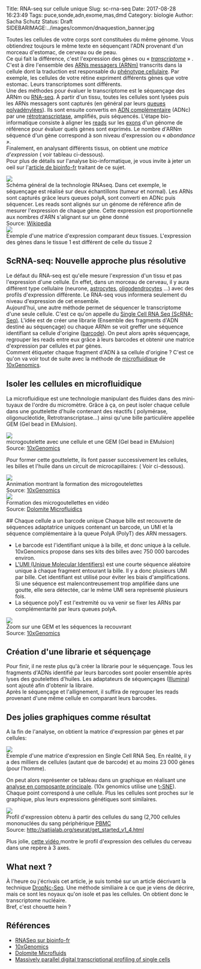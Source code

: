 Title: RNA-seq sur cellule unique 
Slug: sc-rna-seq
Date: 2017-08-28 16:23:49
Tags: puce,sonde,adn,exome,mas,dmd
Category: biologie
Author: Sacha Schutz
Status: Draft
SIDEBARIMAGE:../images/common/dnaquestion_banner.jpg

Toutes les cellules de votre corps sont constituées du même génome. Vous obtiendrez toujours le même texte en séquençant l'ADN provenant d'un morceau d'estomac, de cerveau ou de peau.  
Ce qui fait la différence, c'est l'expression des gènes ou « *[transcriptome](https://fr.wikipedia.org/wiki/Transcriptome)* » . C'est à dire l'ensemble des [ARNs messagers (ARNm)](https://fr.wikipedia.org/wiki/Acide_ribonucl%C3%A9ique_messager) transcrits dans la cellule dont la traduction est responsable du [phénotype cellulaire](https://fr.wikipedia.org/wiki/Ph%C3%A9notype_cellulaire). Par exemple, les cellules de votre rétine expriment différents gènes que votre estomac. Leurs transcriptomes sont différents.  
Une des méthodes pour évaluer le transcriptome est le séquençage des ARNm ou [RNA-seq](https://fr.wikipedia.org/wiki/RNA-Seq). À partir d'un tissu, toutes les cellules sont lysées puis les ARNs messagers sont capturés (en général par leurs [queues polyadénylées](https://fr.wikipedia.org/wiki/Polyad%C3%A9nylation)). Ils sont ensuite convertis  en [ADN complémentaire](https://fr.wikipedia.org/wiki/ADN_compl%C3%A9mentaire) (ADNc) par une [rétrotranscriptase](https://fr.wikipedia.org/wiki/Transcriptase_inverse), amplifiés, puis séquencés. L'étape bio-informatique consiste à aligner les [reads](http://dridk.me/ngs.html) sur les [exons](https://fr.wikipedia.org/wiki/Exon) d'un génome de référence pour évaluer quels gènes sont exprimés. Le nombre d'ARNm séquencé d'un gène correspond à son niveau d'expression ou « *abondance »*.    
Finalement, en analysant différents tissus, on obtient  une *matrice d'expression* ( voir tableau ci-dessous).   
Pour plus de détails sur l'analyse bio-informatique,  je vous invite à jeter un oeil sur l'[article de bioinfo-fr](https://bioinfo-fr.net/lanalyse-de-donnees-rna-seq-mode-demploi) traitant de ce sujet.    

<div class="figure">
    <img src="../images/post27/rnaseq-overview.png" /> 
    <div class="legend">Schéma général de la technologie RNAseq. Dans cet exemple, le séquençage est réalisé sur deux échantillons (tumeur et normal). Les ARNs sont capturés grâce leurs queues polyA, sont converti en ADNc puis séquencer. Les reads sont alignés sur un génome de référence afin de mesurer l'expression de chaque gène. Cette expression est proportionnelle aux nombres d'ARN s'alignant sur un gène donné </br>Source: <a href="https://fr.wikipedia.org/wiki/RNA-Seq">Wikipedia</a></div>
</div>
   
<div class="figure">
    <img src="../images/post27/expression-matrix.png" /> 
    <div class="legend">Exemple d'une matrice d'expression comparant deux tissues. L'expression des gènes dans le tissue 1 est différent de celle du tissue 2</div>
</div>


## ScRNA-seq: Nouvelle approche plus résolutive

Le défaut du RNA-seq est qu'elle mesure l'expression d'un tissu et pas l'expression d'une cellule. En effet, dans un morceau de cerveau, il y aura différent type cellulaire (neurone, [astrocytes](https://fr.wikipedia.org/wiki/Astrocyte), [oligodendrocytes](https://fr.wikipedia.org/wiki/Oligodendrocyte) ...) avec des profils d'expression différente. Le  RNA-seq vous informera seulement du niveau d'expression de cet ensemble.   
Aujourd'hui, une autre méthode permet de séquencer le transcriptome d'une seule cellule. C'est ce qu'on appelle du [Single Cell RNA Seq  (ScRNA-Seq)](https://en.wikipedia.org/wiki/Single-cell_transcriptomics). 
L'idée est de créer une librarie (Ensemble des fragments d'ADN destiné au séquençage) ou chaque ARNm se voit greffer une séquence identifiant sa cellule d'origine ([barcode](https://fr.wikipedia.org/wiki/Barcoding_mol%C3%A9culaire)). On peut alors après séquençage, regrouper les reads entre eux grâce à leurs barcodes et obtenir une matrice d'expression par cellules et par gènes.   
Comment étiqueter chaque fragment d'ADN à sa cellule d'origine ? C'est ce qu'on va voir tout de suite avec la méthode de [microfluidique](https://fr.wikipedia.org/wiki/Microfluidique) de [10xGenomics](https://www.10xgenomics.com/).

## Isoler les cellules en microfluidique
La microfluidique est une technologie manipulant des fluides dans des mini-tuyaux de l'ordre du micromètre. 
Grâce à ça, on peut isoler chaque cellule dans une gouttelette d'huile contenant des réactifs ( polymérase, oligonucléotide, Retrotranscriptase...) ainsi qu'une bille particulière appellée GEM (Gel bead in EMulsion).

<div class="figure">
    <img src="../images/post27/GEM.png" /> 
    <div class="legend">microgoutelette avec une cellule et une GEM (Gel bead in EMulsion) </br> Source: <a href="https://www.10xgenomics.com/single-cell/">10xGenomics</a>
    </div>
</div>

Pour former cette gouttelette, ils font passer successivement les cellules, les billes et l'huile dans un circuit de microcapillaires: ( Voir ci-dessous).

<div class="figure">
    <img src="../images/post27/gem-formation.gif" /> 
    <div class="legend">Annimation montrant la formation des microgoutelettes</br> Source: <a href="https://www.10xgenomics.com/single-cell/">10xGenomics</a> </div>
</div>

<div class="figure">
    <img src="../images/post27/gem-formation2.gif" /> 
    <div class="legend">Formation des microgoutellettes en vidéo </br> Source: <a href="https://www.youtube.com/watch?v=zQoHc6PtIFk">Dolomite Microfluidics</a> </div>
</div>

## Chaque cellule a un barcode unique
Chaque bille est recouverte de séquences adaptatrice uniques contenant un barcode, un UMI et la séquence complémentaire à la queue PolyA (PolyT) des ARN messagers.    
- Le barcode est l'identifiant unique à la bille, et donc unique à la cellule. 10xGenomics propose dans ses kits des billes avec 750 000 barcodes environ.       
- [L'UMI (Unique Molecular Identifiers)](https://en.wikipedia.org/wiki/Unique_molecular_identifier)  est une courte séquence aléatoire unique  à chaque fragment entourant la bille. Il y a donc plusieurs UMI par bille. Cet identifiant est utilisé pour éviter les biais d'amplifications. Si une séquence est malencontreusement trop amplifiée dans une goutte, elle sera détectée, car le même UMI sera représenté plusieurs fois.    
- La séquence polyT est l'extremité ou va venir se fixer les ARNs par complémentarité par leurs queues polyA.

<div class="figure">
    <img src="../images/post27/gem-zoom.png" /> 
    <div class="legend">Zoom sur une GEM et les séquences la recouvrant</br> Source: <a href="https://www.10xgenomics.com/single-cell/">10xGenomics</a> </div>
</div>

## Création d'une librarie et séquençage 
Pour finir, il ne reste plus qu'à créer la librarie pour le séquençage. Tous les fragments d'ADNs identifié par leurs barcodes sont pooler ensemble après lyses des goutelettes d'huiles. Les adaptateurs de séquençages ([Illumina](https://www.youtube.com/watch?v=fCd6B5HRaZ8&t=3s)) sont ajouté afin d'obtenir la libraire.   
Après le séquençage et l'allignement, il suffira de regrouper les reads provenant d'une même cellule en comparant leurs barcodes.

## Des jolies graphiques comme résultat
A la fin de l'analyse, on obtient la matrice d'expression par gènes et par cellules:

<div class="figure">
    <img src="../images/post27/expression-matrix-cell.png" /> 
    <div class="legend">Exemple d'une matrice d'expression en Single Cell RNA Seq. En réalité, il y a des milliers de cellules (autant que de barcode) et au moins 23 000 gènes (pour l'homme).</div>
</div>

On peut alors représenter ce tableau dans un graphique en réalisant une [analyse en composante principale](https://fr.wikipedia.org/wiki/Analyse_en_composantes_principales). (10x genomics utilise une [t-SNE](https://fr.wikipedia.org/wiki/Algorithme_t-SNE)). 
Chaque point correspond à une cellule. Plus les cellules sont proches sur le graphique, plus leurs expressions génétiques sont similaires. 


<div class="figure">
    <img src="../images/post27/blood_example.png" /> 
    <div class="legend">Profil d'expression obtenu à partir des cellules du sang (2,700 cellules mononuclées du sang périphérique <a href="https://fr.wikipedia.org/wiki/Cellule_mononucl%C3%A9%C3%A9e_sanguine_p%C3%A9riph%C3%A9rique)))">PBMC</a></br> Source: <a href="http://satijalab.org/seurat/get_started_v1_4.html">http://satijalab.org/seurat/get_started_v1_4.html</a></div>
</div>

Plus jolie, [cette vidéo ](https://www.10xgenomics.com/single-cell/?wvideo=z54e2lemhd) montre le profil d'expression des cellules du cerveau dans une repère à 3 axes.



## What next ? 
À l'heure ou j'écrivais cet article, je suis tombé sur un article décrivant la technique [DropNc-Seq](http://www.genengnews.com/gen-news-highlights/single-nucleus-rna-seq-merges-with-microfluidics/81254868). Une méthode similiaire à ce que je viens de décrire, mais ce sont les noyaux qu'on isole et pas les cellules. On obtient donc le transcriptome nucléaire.     
Bref, c'est chouette hein ? 


## Références
* [RNASeq sur bioinfo-fr](https://bioinfo-fr.net/lanalyse-de-donnees-rna-seq-mode-demploi)
* [10xGenomics](https://www.10xgenomics.com/single-cell/)
* [Dolomite Microfluids](https://www.youtube.com/watch?v=zQoHc6PtIFk)
* [Massively parallel digital transcriptional profiling of single cells](https://www.ncbi.nlm.nih.gov/pubmed/28091601)

